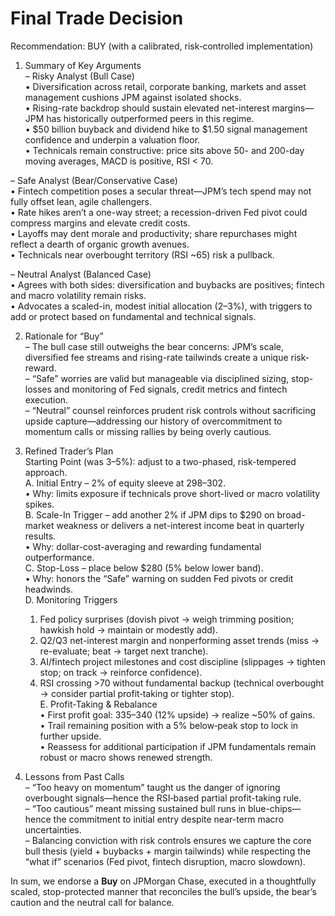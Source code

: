 # Final Trade Decision

Recommendation: BUY (with a calibrated, risk‐controlled implementation)

1. Summary of Key Arguments  
– Risky Analyst (Bull Case)  
  • Diversification across retail, corporate banking, markets and asset management cushions JPM against isolated shocks.  
  • Rising-rate backdrop should sustain elevated net-interest margins—JPM has historically outperformed peers in this regime.  
  • $50 billion buyback and dividend hike to $1.50 signal management confidence and underpin a valuation floor.  
  • Technicals remain constructive: price sits above 50- and 200-day moving averages, MACD is positive, RSI < 70.  

– Safe Analyst (Bear/Conservative Case)  
  • Fintech competition poses a secular threat—JPM’s tech spend may not fully offset lean, agile challengers.  
  • Rate hikes aren’t a one-way street; a recession-driven Fed pivot could compress margins and elevate credit costs.  
  • Layoffs may dent morale and productivity; share repurchases might reflect a dearth of organic growth avenues.  
  • Technicals near overbought territory (RSI ~65) risk a pullback.  

– Neutral Analyst (Balanced Case)  
  • Agrees with both sides: diversification and buybacks are positives; fintech and macro volatility remain risks.  
  • Advocates a scaled-in, modest initial allocation (2–3%), with triggers to add or protect based on fundamental and technical signals.  

2. Rationale for “Buy”  
– The bull case still outweighs the bear concerns: JPM’s scale, diversified fee streams and rising-rate tailwinds create a unique risk-reward.  
– “Safe” worries are valid but manageable via disciplined sizing, stop-losses and monitoring of Fed signals, credit metrics and fintech execution.  
– “Neutral” counsel reinforces prudent risk controls without sacrificing upside capture—addressing our history of overcommitment to momentum calls or missing rallies by being overly cautious.  

3. Refined Trader’s Plan  
Starting Point (was 3–5%): adjust to a two-phased, risk-tempered approach.  
  A. Initial Entry – 2% of equity sleeve at $298–$302.  
     • Why: limits exposure if technicals prove short-lived or macro volatility spikes.  
  B. Scale-In Trigger – add another 2% if JPM dips to $290 on broad-market weakness or delivers a net-interest income beat in quarterly results.  
     • Why: dollar-cost-averaging and rewarding fundamental outperformance.  
  C. Stop-Loss – place below $280 (5% below lower band).  
     • Why: honors the “Safe” warning on sudden Fed pivots or credit headwinds.  
  D. Monitoring Triggers  
     1. Fed policy surprises (dovish pivot → weigh trimming position; hawkish hold → maintain or modestly add).  
     2. Q2/Q3 net-interest margin and nonperforming asset trends (miss → re-evaluate; beat → target next tranche).  
     3. AI/fintech project milestones and cost discipline (slippages → tighten stop; on track → reinforce confidence).  
     4. RSI crossing >70 without fundamental backup (technical overbought → consider partial profit‐taking or tighter stop).  
  E. Profit-Taking & Rebalance  
     • First profit goal: $335–$340 (12% upside) → realize ~50% of gains.  
     • Trail remaining position with a 5% below‐peak stop to lock in further upside.  
     • Reassess for additional participation if JPM fundamentals remain robust or macro shows renewed strength.  

4. Lessons from Past Calls  
– “Too heavy on momentum” taught us the danger of ignoring overbought signals—hence the RSI‐based partial profit-taking rule.  
– “Too cautious” meant missing sustained bull runs in blue-chips—hence the commitment to initial entry despite near-term macro uncertainties.  
– Balancing conviction with risk controls ensures we capture the core bull thesis (yield + buybacks + margin tailwinds) while respecting the “what if” scenarios (Fed pivot, fintech disruption, macro slowdown).

In sum, we endorse a **Buy** on JPMorgan Chase, executed in a thoughtfully scaled, stop-protected manner that reconciles the bull’s upside, the bear’s caution and the neutral call for balance.
